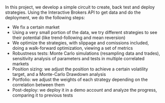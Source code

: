 In this project, we develop a simple circuit to create, back test and deploy strategies. 
Using the Interactive Brokers API to get data and do the deployment, we do the following steps:
- We fix a certain market
- Using a very small portion of the data, we try different strategies to see their potential (like trend-following and mean reversion)
- We optimize the strategies, with slippage and comissions included, doing a walk-forward optimization, viewing a set of metrics
- Robustness tests: Monte Carlo simulations (resampling data and trades), sensitivity analysis of parameters and tests in multiple correlated markets
- Position sizing: we adjust the position to achieve a certain volatility target, and a Monte-Carlo Drawdown analysis
- Portfolio: we adjust the weights of each strategy depending on the correlation between them
- Post-deploy: we deploy it in a demo account and analyze the progress, comparing it to previous tests
